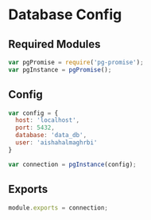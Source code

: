 # Database Config

## Required Modules
```js
var pgPromise = require('pg-promise');
var pgInstance = pgPromise();
````
## Config
```js
var config = {
  host: 'localhost',
  port: 5432,
  database: 'data_db',
  user: 'aishahalmaghrbi' 
}

var connection = pgInstance(config);
```
## Exports
```js
module.exports = connection;
```






